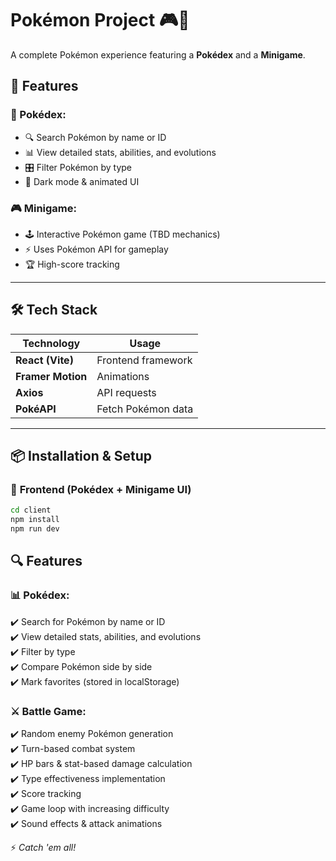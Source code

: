 # Pokémon Project 🎮🦾

A complete Pokémon experience featuring a **Pokédex** and a **Minigame**.

## 🚀 Features

### 📖 Pokédex:

- 🔍 Search Pokémon by name or ID
- 📊 View detailed stats, abilities, and evolutions
- 🎛️ Filter Pokémon by type
- 🎨 Dark mode & animated UI

### 🎮 Minigame:

- 🕹️ Interactive Pokémon game (TBD mechanics)
- ⚡ Uses Pokémon API for gameplay
- 🏆 High-score tracking

---

## 🛠️ Tech Stack

| Technology        | Usage              |
| ----------------- | ------------------ |
| **React (Vite)**  | Frontend framework |
| **Framer Motion** | Animations         |
| **Axios**         | API requests       |
| **PokéAPI**       | Fetch Pokémon data |

---

## 📦 Installation & Setup

### 🎨 **Frontend (Pokédex + Minigame UI)**

```sh
cd client
npm install
npm run dev
```

## 🔍 Features

### 📊 Pokédex:

✔️ Search for Pokémon by name or ID  
✔️ View detailed stats, abilities, and evolutions  
✔️ Filter by type  
✔️ Compare Pokémon side by side  
✔️ Mark favorites (stored in localStorage)

### ⚔️ Battle Game:

✔️ Random enemy Pokémon generation  
✔️ Turn-based combat system  
✔️ HP bars & stat-based damage calculation  
✔️ Type effectiveness implementation  
✔️ Score tracking  
✔️ Game loop with increasing difficulty  
✔️ Sound effects & attack animations

⚡ _Catch 'em all!_
